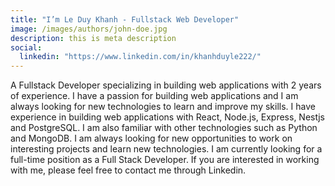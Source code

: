 ```yaml
---
title: "I’m Le Duy Khanh - Fullstack Web Developer"
image: /images/authors/john-doe.jpg
description: this is meta description
social:
  linkedin: "https://www.linkedin.com/in/khanhduyle222/"
---
```


A Fullstack Developer specializing in building web applications with 2 years of experience. I have a passion for building web applications and I am always looking for new technologies to learn and improve my skills. I have experience in building web applications with React, Node.js, Express, Nestjs and PostgreSQL. I am also familiar with other technologies such as Python and MongoDB. I am always looking for new opportunities to work on interesting projects and learn new technologies. I am currently looking for a full-time position as a Full Stack Developer. If you are interested in working with me, please feel free to contact me through Linkedin.
